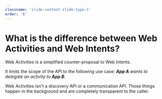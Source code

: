 ```yaml
---
classname: 'slide-content slide-type-1'
order: '6'
---
```


What is the difference between Web Activities and Web Intents?
==============================================================

Web Activities is a simplified counter-proposal to Web Intents.

It limits the scope of the API to the following use case: _**App A** wants to delegate an activity to **App B**_.

Web Activities isn't a discovery API or a communication API. Those things happen in the background and are completely transparent to the caller.